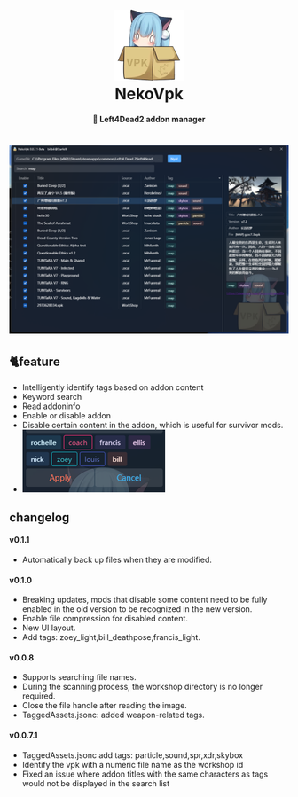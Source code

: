 <h1 align="center">
  <br>
  <img src="https://github.com/Starfelll/NekoVpk/blob/main/image/NekoVpk-128.png" alt="NekoVpk" width="128">
  <br>
  NekoVpk
  <br>
</h1>
<h4 align="center">🧰 Left4Dead2 addon manager </h4>
<h1 align="center">
  <img src="https://github.com/Starfelll/NekoVpk/blob/main/image/%7B92AF4B24-ECB7-4f37-A7EF-2452A7E1151B%7D.png" width="800">
</h1>

## 🐈feature
* Intelligently identify tags based on addon content
* Keyword search
* Read addoninfo
* Enable or disable addon
* Disable certain content in the addon, which is useful for survivor mods.
* ![](https://github.com/Starfelll/NekoVpk/blob/main/image/%7B5B7F3754-AEAB-478f-90C3-D0D2934D8D8A%7D.png)


## changelog
#### v0.1.1
- Automatically back up files when they are modified.
#### v0.1.0
- Breaking updates, mods that disable some content need to be fully enabled in the old version to be recognized in the new version.
- Enable file compression for disabled content.
- New UI layout.
- Add tags: zoey_light,bill_deathpose,francis_light.
#### v0.0.8
- Supports searching file names.
- During the scanning process, the workshop directory is no longer required.
- Close the file handle after reading the image.
- TaggedAssets.jsonc: added weapon-related tags.
#### v0.0.7.1
- TaggedAssets.jsonc add tags: particle,sound,spr,xdr,skybox
- Identify the vpk with a numeric file name as the workshop id
- Fixed an issue where addon titles with the same characters as tags would not be displayed in the search list
